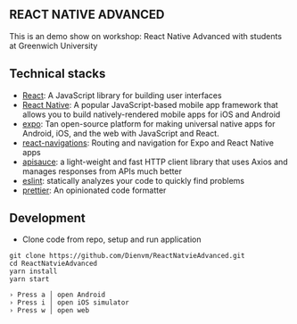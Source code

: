 ## REACT NATIVE ADVANCED

This is an demo show on workshop: React Native Advanced with students at Greenwich University

## Technical stacks

- [React](https://reactjs.org/): A JavaScript library for building user interfaces
- [React Native](https://reactnative.dev/): A popular JavaScript-based mobile app framework that allows you to build natively-rendered mobile apps for iOS and Android
- [expo](https://expo.dev): Tan open-source platform for making universal native apps for Android, iOS, and the web with JavaScript and React.
- [react-navigations](https://reactnavigation.org/): Routing and navigation for Expo and React Native apps
- [apisauce](https://github.com/infinitered/apisauce): a light-weight and fast HTTP client library that uses Axios and manages responses from APIs much better
- [eslint](https://eslint.org/): statically analyzes your code to quickly find problems
- [prettier](https://prettier.io/): An opinionated code formatter

## Development

- Clone code from repo, setup and run application

```
git clone https://github.com/Dienvm/ReactNatvieAdvanced.git
cd ReactNatvieAdvanced
yarn install
yarn start

› Press a │ open Android
› Press i │ open iOS simulator
› Press w │ open web
```
